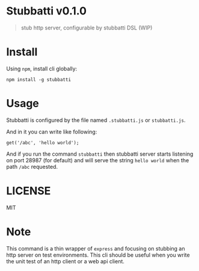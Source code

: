 # Stubbatti v0.1.0

> stub http server, configurable by stubbatti DSL (WIP)

# Install

Using `npm`, install cli globally:

```
npm install -g stubbatti
```

# Usage

Stubbatti is configured by the file named `.stubbatti.js` or `stubbatti.js`.

And in it you can write like following:

```
get('/abc', 'hello world');
```

And if you run the command `stubbatti` then stubbatti server starts listening on port 28987 (for default) and will serve the string `hello world` when the path `/abc` requested.

# LICENSE

MIT

# Note

This command is a thin wrapper of `express` and focusing on stubbing an http server on test environments. This cli should be useful when you write the unit test of an http client or a web api client.
